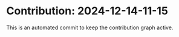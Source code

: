 # Contribution: 2024-12-14-11-15
This is an automated commit to keep the contribution graph active.
